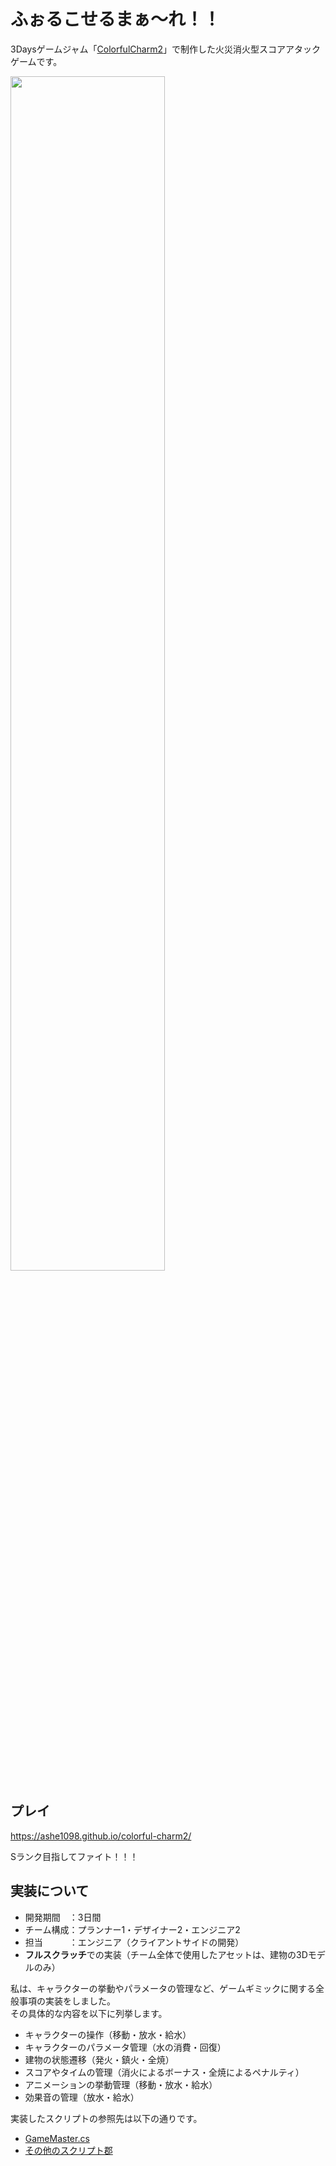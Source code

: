# ふぉるこせるまぁ～れ！！

3Daysゲームジャム「[ColorfulCharm2](https://peatix.com/event/1889715)」で制作した火災消火型スコアアタックゲームです。

<!-- <img src="/images/title.png" width=70%> -->
<img src="/images/demo.gif" width=70%>

## プレイ

https://ashe1098.github.io/colorful-charm2/

Sランク目指してファイト！！！

## 実装について
- 開発期間　：3日間
- チーム構成：プランナー1・デザイナー2・エンジニア2
- 担当　　　：エンジニア（クライアントサイドの開発）
- **フルスクラッチ**での実装（チーム全体で使用したアセットは、建物の3Dモデルのみ）

私は、キャラクターの挙動やパラメータの管理など、ゲームギミックに関する全般事項の実装をしました。  
その具体的な内容を以下に列挙します。

- キャラクターの操作（移動・放水・給水）
- キャラクターのパラメータ管理（水の消費・回復）
- 建物の状態遷移（発火・鎮火・全焼）
- スコアやタイムの管理（消火によるボーナス・全焼によるペナルティ）
- アニメーションの挙動管理（移動・放水・給水）
- 効果音の管理（放水・給水）

実装したスクリプトの参照先は以下の通りです。

- [GameMaster.cs](/Scripts/ManagerScript/GameMaster.cs)
- [その他のスクリプト郡](/Scripts/GamePlay)
